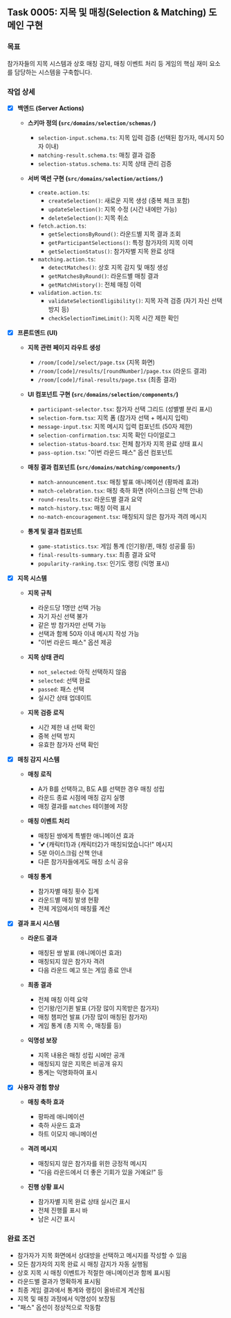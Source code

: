 ## Task 0005: 지목 및 매칭(Selection & Matching) 도메인 구현

### 목표

참가자들의 지목 시스템과 상호 매칭 감지, 매칭 이벤트 처리 등 게임의 핵심 재미 요소를 담당하는 시스템을 구축합니다.

### 작업 상세

- [x] **백엔드 (Server Actions)**

  - **스키마 정의 (`src/domains/selection/schemas/`)**

    - `selection-input.schema.ts`: 지목 입력 검증 (선택된 참가자, 메시지 50자 이내)
    - `matching-result.schema.ts`: 매칭 결과 검증
    - `selection-status.schema.ts`: 지목 상태 관리 검증

  - **서버 액션 구현 (`src/domains/selection/actions/`)**
    - `create.action.ts`:
      - `createSelection()`: 새로운 지목 생성 (중복 체크 포함)
      - `updateSelection()`: 지목 수정 (시간 내에만 가능)
      - `deleteSelection()`: 지목 취소
    - `fetch.action.ts`:
      - `getSelectionsByRound()`: 라운드별 지목 결과 조회
      - `getParticipantSelections()`: 특정 참가자의 지목 이력
      - `getSelectionStatus()`: 참가자별 지목 완료 상태
    - `matching.action.ts`:
      - `detectMatches()`: 상호 지목 감지 및 매칭 생성
      - `getMatchesByRound()`: 라운드별 매칭 결과
      - `getMatchHistory()`: 전체 매칭 이력
    - `validation.action.ts`:
      - `validateSelectionEligibility()`: 지목 자격 검증 (자기 자신 선택 방지 등)
      - `checkSelectionTimeLimit()`: 지목 시간 제한 확인

- [x] **프론트엔드 (UI)**

  - **지목 관련 페이지 라우트 생성**

    - `/room/[code]/select/page.tsx` (지목 화면)
    - `/room/[code]/results/[roundNumber]/page.tsx` (라운드 결과)
    - `/room/[code]/final-results/page.tsx` (최종 결과)

  - **UI 컴포넌트 구현 (`src/domains/selection/components/`)**

    - `participant-selector.tsx`: 참가자 선택 그리드 (성별별 분리 표시)
    - `selection-form.tsx`: 지목 폼 (참가자 선택 + 메시지 입력)
    - `message-input.tsx`: 지목 메시지 입력 컴포넌트 (50자 제한)
    - `selection-confirmation.tsx`: 지목 확인 다이얼로그
    - `selection-status-board.tsx`: 전체 참가자 지목 완료 상태 표시
    - `pass-option.tsx`: "이번 라운드 패스" 옵션 컴포넌트

  - **매칭 결과 컴포넌트 (`src/domains/matching/components/`)**

    - `match-announcement.tsx`: 매칭 발표 애니메이션 (팡파레 효과)
    - `match-celebration.tsx`: 매칭 축하 화면 (아이스크림 산책 안내)
    - `round-results.tsx`: 라운드별 결과 요약
    - `match-history.tsx`: 매칭 이력 표시
    - `no-match-encouragement.tsx`: 매칭되지 않은 참가자 격려 메시지

  - **통계 및 결과 컴포넌트**
    - `game-statistics.tsx`: 게임 통계 (인기왕/퀸, 매칭 성공률 등)
    - `final-results-summary.tsx`: 최종 결과 요약
    - `popularity-ranking.tsx`: 인기도 랭킹 (익명 표시)

- [x] **지목 시스템**

  - **지목 규칙**

    - 라운드당 1명만 선택 가능
    - 자기 자신 선택 불가
    - 같은 방 참가자만 선택 가능
    - 선택과 함께 50자 이내 메시지 작성 가능
    - "이번 라운드 패스" 옵션 제공

  - **지목 상태 관리**

    - `not_selected`: 아직 선택하지 않음
    - `selected`: 선택 완료
    - `passed`: 패스 선택
    - 실시간 상태 업데이트

  - **지목 검증 로직**
    - 시간 제한 내 선택 확인
    - 중복 선택 방지
    - 유효한 참가자 선택 확인

- [x] **매칭 감지 시스템**

  - **매칭 로직**

    - A가 B를 선택하고, B도 A를 선택한 경우 매칭 성립
    - 라운드 종료 시점에 매칭 감지 실행
    - 매칭 결과를 `matches` 테이블에 저장

  - **매칭 이벤트 처리**

    - 매칭된 쌍에게 특별한 애니메이션 효과
    - "💕 {캐릭터1}과 {캐릭터2}가 매칭되었습니다!" 메시지
    - 5분 아이스크림 산책 안내
    - 다른 참가자들에게도 매칭 소식 공유

  - **매칭 통계**
    - 참가자별 매칭 횟수 집계
    - 라운드별 매칭 발생 현황
    - 전체 게임에서의 매칭률 계산

- [x] **결과 표시 시스템**

  - **라운드 결과**

    - 매칭된 쌍 발표 (애니메이션 효과)
    - 매칭되지 않은 참가자 격려
    - 다음 라운드 예고 또는 게임 종료 안내

  - **최종 결과**

    - 전체 매칭 이력 요약
    - 인기왕/인기퀸 발표 (가장 많이 지목받은 참가자)
    - 매칭 챔피언 발표 (가장 많이 매칭된 참가자)
    - 게임 통계 (총 지목 수, 매칭률 등)

  - **익명성 보장**
    - 지목 내용은 매칭 성립 시에만 공개
    - 매칭되지 않은 지목은 비공개 유지
    - 통계는 익명화하여 표시

- [x] **사용자 경험 향상**

  - **매칭 축하 효과**

    - 팡파레 애니메이션
    - 축하 사운드 효과
    - 하트 이모지 애니메이션

  - **격려 메시지**

    - 매칭되지 않은 참가자를 위한 긍정적 메시지
    - "다음 라운드에서 더 좋은 기회가 있을 거예요!" 등

  - **진행 상황 표시**
    - 참가자별 지목 완료 상태 실시간 표시
    - 전체 진행률 표시 바
    - 남은 시간 표시

### 완료 조건

- 참가자가 지목 화면에서 상대방을 선택하고 메시지를 작성할 수 있음
- 모든 참가자의 지목 완료 시 매칭 감지가 자동 실행됨
- 상호 지목 시 매칭 이벤트가 적절한 애니메이션과 함께 표시됨
- 라운드별 결과가 명확하게 표시됨
- 최종 게임 결과에서 통계와 랭킹이 올바르게 계산됨
- 지목 및 매칭 과정에서 익명성이 보장됨
- "패스" 옵션이 정상적으로 작동함
